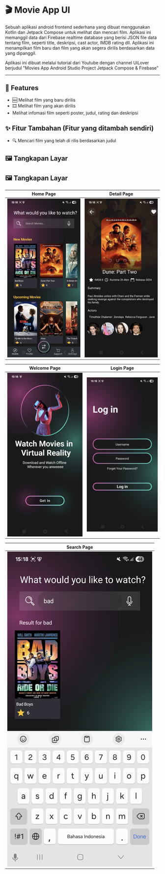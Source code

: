 # 🎬 Movie App UI

Sebuah aplikasi android frontend sederhana yang dibuat menggunakan Kotlin dan Jetpack Compose untuk melihat dan mencari film. Aplikasi ini memanggil data dari Firebase realtime database yang berisi JSON file data tentang film, seperti title, deskripsi, cast actor, IMDB rating dll.
Aplikasi ini menampilkan film baru dan film yang akan segera dirilis berdasarkan data yang dipanggil.

Aplikasi ini dibuat melalui tutorial dari Youtube dengan channel UiLover berjudul "Movies App Android Studio Project Jetpack Compose & Firebase"

---

## 🚀 Features
- 🆕 Melihat film yang baru dirilis
- 🎞️ Melihat film yang akan dirilis
- Melihat infomasi film seperti poster, judul, rating dan deskripsi 


## ✨ Fitur Tambahan (Fitur yang ditambah sendiri)
- 🔍 Mencari film yang telah di rilis berdasarkan judul

## 🖼️ Tangkapan Layar

## 🖼️ Tangkapan Layar
| Home Page | Detail Page |
|----------------|--------------------|
| ![Home Page](https://github.com/leoncen26/Movie-App-UI/blob/main/app/src/main/java/com/example/movie_app/images/SS-Movie-App/home.jpg?raw=true) | ![Detail Page](https://github.com/leoncen26/Movie-App-UI/blob/main/app/src/main/java/com/example/movie_app/images/SS-Movie-App/detail.jpg?raw=true) |


| Welcome Page | Login Page |
|----------------|--------------------|
| ![Welcome Page](https://github.com/leoncen26/Movie-App-UI/blob/main/app/src/main/java/com/example/movie_app/images/SS-Movie-App/Welcome.jpg?raw=true) | ![Login Page](https://github.com/leoncen26/Movie-App-UI/blob/main/app/src/main/java/com/example/movie_app/images/SS-Movie-App/login.jpg?raw=true) |


| Search Page | 
|----------------|
| ![Search Page](https://github.com/leoncen26/Movie-App-UI/blob/main/app/src/main/java/com/example/movie_app/images/SS-Movie-App/search.jpg?raw=true) |




  
